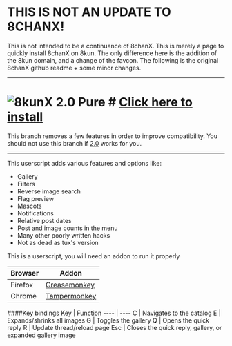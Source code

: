 # THIS IS NOT AN UPDATE TO 8CHANX!

This is not intended to be a continuance of 8chanX. This is merely a page to quickly install 8chanX on 8kun. The only difference here is the addition of the 8kun domain, and a change of the favcon. The following is the original 8chanX github readme + some minor changes.
____
# ![8](https://raw.githubusercontent.com/SlippingGitty/8chanX-for-8kun/2-0_pure/images/logo.png)kunX 2.0 Pure # [Click here to install](https://github.com/SlippingGitty/8chanX-for-8kun/raw/2-0_pure/8kun-x.user.js)

This branch removes a few features in order to improve compatibility. You should not use this branch if [2.0](https://github.com/Pashe/8chanX/tree/2-0) works for you.
***

This userscript adds various features and options like:
 * Gallery
 * Filters
 * Reverse image search
 * Flag preview
 * Mascots
 * Notifications
 * Relative post dates
 * Post and image counts in the menu
 * Many other poorly written hacks
 * Not as dead as tux's version

This is a userscript, you will need an addon to run it properly

Browser|Addon
----   |----
Firefox|[Greasemonkey](https://addons.mozilla.org/en-US/firefox/addon/greasemonkey/)
Chrome |[Tampermonkey](https://chrome.google.com/webstore/detail/tampermonkey/dhdgffkkebhmkfjojejmpbldmpobfkfo)

####Key bindings
Key     | Function
----    | ----
C       | Navigates to the catalog
E       | Expands/shrinks all images
G       | Toggles the gallery
Q       | Opens the quick reply
R       | Update thread/reload page
Esc     | Closes the quick reply, gallery, or expanded gallery image
